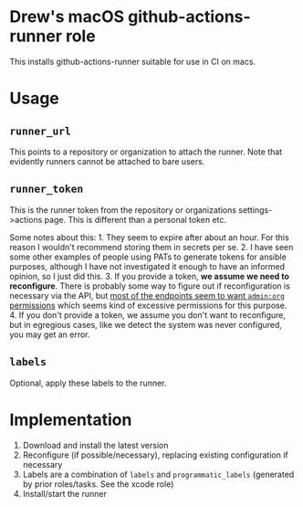 # Drew's macOS github-actions-runner role

This installs github-actions-runner suitable for use in CI on macs.

# Usage

## `runner_url`
This points to a repository or organization to attach the runner.
Note that evidently runners cannot be attached to bare users.

## `runner_token`

This is the runner token from the repository or organizations settings->actions page.
This is different than a personal token etc.

Some notes about this:
	1.  They seem to expire after about an hour.  For this reason I wouldn't recommend storing them in secrets per se.
	2.  I have seen some other examples of people using PATs to generate tokens for ansible purposes, although I have not investigated it enough to have an informed opinion, so I just did this.
	3.  If you provide a token, **we assume we need to reconfigure**.  There is probably some way to figure out if reconfiguration is necessary via the API, but [most of the endpoints seem to want `admin:org` permissions](https://docs.github.com/en/free-pro-team@latest/rest/reference/actions#get-a-self-hosted-runner-for-an-organization) which seems kind of excessive permissions for this purpose.  
	4.  If you don't provide a token, we assume you don't want to reconfigure, but in egregious cases, like we detect the system was never configured, you may get an error.

## `labels`

Optional, apply these labels to the runner.

# Implementation

1.  Download and install the latest version
2.  Reconfigure (if possible/necessary), replacing existing configuration if necessary
3.  Labels are a combination of `labels` and `programmatic_labels` (generated by prior roles/tasks.  See the xcode role)
4.  Install/start the runner